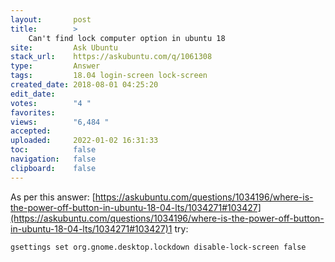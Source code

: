 ```yaml
---
layout:       post
title:        >
    Can't find lock computer option in ubuntu 18
site:         Ask Ubuntu
stack_url:    https://askubuntu.com/q/1061308
type:         Answer
tags:         18.04 login-screen lock-screen
created_date: 2018-08-01 04:25:20
edit_date:    
votes:        "4 "
favorites:    
views:        "6,484 "
accepted:     
uploaded:     2022-01-02 16:31:33
toc:          false
navigation:   false
clipboard:    false
---
```


As per this answer: [https://askubuntu.com/questions/1034196/where-is-the-power-off-button-in-ubuntu-18-04-lts/1034271#103427](https://askubuntu.com/questions/1034196/where-is-the-power-off-button-in-ubuntu-18-04-lts/1034271#103427)1 try:

``` 
gsettings set org.gnome.desktop.lockdown disable-lock-screen false

```
